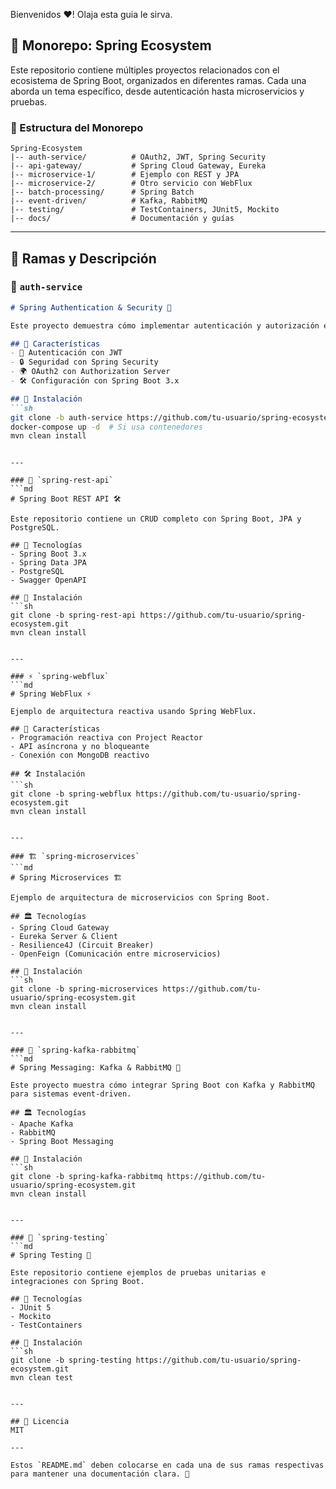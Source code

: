 Bienvenidos :heart:!
Olaja esta guia le sirva.
## 📌 Monorepo: Spring Ecosystem

Este repositorio contiene múltiples proyectos relacionados con el ecosistema de Spring Boot, organizados en diferentes ramas. Cada una aborda un tema específico, desde autenticación hasta microservicios y pruebas.

### 📂 Estructura del Monorepo
```
Spring-Ecosystem
|-- auth-service/          # OAuth2, JWT, Spring Security
|-- api-gateway/           # Spring Cloud Gateway, Eureka
|-- microservice-1/        # Ejemplo con REST y JPA
|-- microservice-2/        # Otro servicio con WebFlux
|-- batch-processing/      # Spring Batch
|-- event-driven/          # Kafka, RabbitMQ
|-- testing/               # TestContainers, JUnit5, Mockito
|-- docs/                  # Documentación y guías
```

---

## 📂 Ramas y Descripción

### 🔐 `auth-service`
```md
# Spring Authentication & Security 🔐

Este proyecto demuestra cómo implementar autenticación y autorización en aplicaciones Spring Boot. Incluye JWT, OAuth2 y Spring Security.

## 📌 Características
- 🔑 Autenticación con JWT
- 🔒 Seguridad con Spring Security
- 🌍 OAuth2 con Authorization Server
- 🛠 Configuración con Spring Boot 3.x

## 🚀 Instalación
```sh
git clone -b auth-service https://github.com/tu-usuario/spring-ecosystem.git
docker-compose up -d  # Si usa contenedores
mvn clean install
```
```

---

### 📂 `spring-rest-api`
```md
# Spring Boot REST API 🛠️

Este repositorio contiene un CRUD completo con Spring Boot, JPA y PostgreSQL.

## 📌 Tecnologías
- Spring Boot 3.x
- Spring Data JPA
- PostgreSQL
- Swagger OpenAPI

## 🚀 Instalación
```sh
git clone -b spring-rest-api https://github.com/tu-usuario/spring-ecosystem.git
mvn clean install
```
```

---

### ⚡ `spring-webflux`
```md
# Spring WebFlux ⚡

Ejemplo de arquitectura reactiva usando Spring WebFlux.

## 🚀 Características
- Programación reactiva con Project Reactor
- API asíncrona y no bloqueante
- Conexión con MongoDB reactivo

## 🛠 Instalación
```sh
git clone -b spring-webflux https://github.com/tu-usuario/spring-ecosystem.git
mvn clean install
```
```

---

### 🏗️ `spring-microservices`
```md
# Spring Microservices 🏗️

Ejemplo de arquitectura de microservicios con Spring Boot.

## 🏛 Tecnologías
- Spring Cloud Gateway
- Eureka Server & Client
- Resilience4J (Circuit Breaker)
- OpenFeign (Comunicación entre microservicios)

## 🚀 Instalación
```sh
git clone -b spring-microservices https://github.com/tu-usuario/spring-ecosystem.git
mvn clean install
```
```

---

### 📩 `spring-kafka-rabbitmq`
```md
# Spring Messaging: Kafka & RabbitMQ 📩

Este proyecto muestra cómo integrar Spring Boot con Kafka y RabbitMQ para sistemas event-driven.

## 🏛 Tecnologías
- Apache Kafka
- RabbitMQ
- Spring Boot Messaging

## 🚀 Instalación
```sh
git clone -b spring-kafka-rabbitmq https://github.com/tu-usuario/spring-ecosystem.git
mvn clean install
```
```

---

### 🧪 `spring-testing`
```md
# Spring Testing 🧪

Este repositorio contiene ejemplos de pruebas unitarias e integraciones con Spring Boot.

## 🔬 Tecnologías
- JUnit 5
- Mockito
- TestContainers

## 🚀 Instalación
```sh
git clone -b spring-testing https://github.com/tu-usuario/spring-ecosystem.git
mvn clean test
```
```

---

## 📜 Licencia
MIT

---

Estos `README.md` deben colocarse en cada una de sus ramas respectivas para mantener una documentación clara. 🚀
